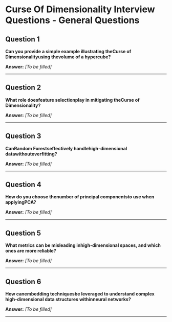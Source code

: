 # Curse Of Dimensionality Interview Questions - General Questions

## Question 1

**Can you provide a simple example illustrating theCurse of Dimensionalityusing thevolume of a hypercube?**

**Answer:** _[To be filled]_

---

## Question 2

**What role doesfeature selectionplay in mitigating theCurse of Dimensionality?**

**Answer:** _[To be filled]_

---

## Question 3

**CanRandom Forestseffectively handlehigh-dimensional datawithoutoverfitting?**

**Answer:** _[To be filled]_

---

## Question 4

**How do you choose thenumber of principal componentsto use when applyingPCA?**

**Answer:** _[To be filled]_

---

## Question 5

**What metrics can be misleading inhigh-dimensional spaces, and which ones are more reliable?**

**Answer:** _[To be filled]_

---

## Question 6

**How canembedding techniquesbe leveraged to understand complex high-dimensional data structures withinneural networks?**

**Answer:** _[To be filled]_

---

